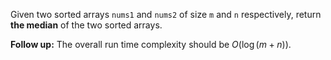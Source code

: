 Given two sorted arrays `nums1` and `nums2` of size `m` and `n` respectively, return **the median** of the two sorted arrays.

**Follow up:** The overall run time complexity should be $O(\log (m+n))$.